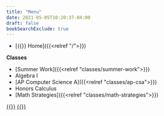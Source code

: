```yaml
---
title: "Menu"
date: 2021-05-05T10:20:37-04:00
draft: false
bookSearchExclude: true
---
```


- [{{<fa fas fa-home>}} Home]({{<relref "/">}})

**Classes**
- [Summer Work]({{<relref "classes/summer-work">}})
- Algebra I
- [AP Computer Science A]({{<relref "classes/ap-csa">}})
- Honors Calculus
- [Math Strategies]({{<relref "classes/math-strategies">}})

<!--
- [AP Computer Science Principles]({{<relref "classes/ap-csp">}})
- Engineering Design I
- [Intro to Programming]({{<relref "classes/intro-to-programming">}})
- [Intro to Web Development]({{<relref "classes/intro-to-web-dev">}})
- [Yearbook Publishing]({{<relref "classes/yearbook-publishing">}})
- [Tech Apps I]({{<relref "classes/tech-apps-1">}})
-->

<!--
**Clubs**
- [Yearbook Club]({{<relref "clubs/yearbook-club">}})

**Links**
- [Canvas](https://manville.instructure.com/)
- [Valorem](https://www.mhsyearbook.com)
-->

[{{<fa fab fa-github-square fa-lg>}}](https://www.github.com/wkurzius)
	[{{<fa fab fa-youtube-square fa-lg>}}](https://www.youtube.com/c/MrKurziusVideos)
<!---[{{<fa fab fa-instagram-square fa-lg>}}](https://www.instagram.com/mhs_valorem)-->
